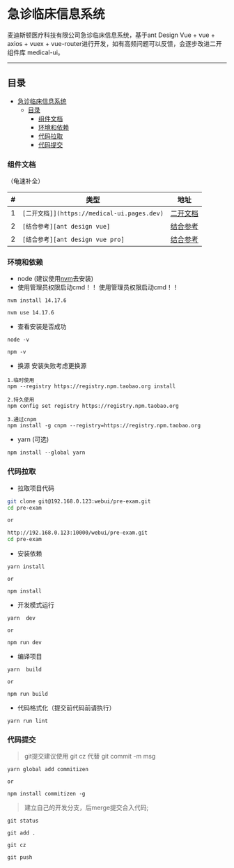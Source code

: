 # 急诊临床信息系统

麦迪斯顿医疗科技有限公司急诊临床信息系统，基于ant Design Vue + vue + axios + vuex + vue-router进行开发，如有高频问题可以反馈，会逐步改进二开组件库 medical-ui。

****

## 目录
- [急诊临床信息系统](#急诊临床信息系统)
  - [目录](#目录)
    - [组件文档](#组件文档)
    - [环境和依赖](#环境和依赖)
    - [代码拉取](#代码拉取)
    - [代码提交](#代码提交)

### 组件文档
（龟速补全）

|#|类型|地址|
|---|----|-----|
|1|`[二开文档]](https://medical-ui.pages.dev)`|[二开文档](http://192.168.0.128)|
|2|`[结合参考][ant design vue] `|[结合参考](https://www.antdv.com/docs/vue/introduce-cn) |
|2|`[结合参考][ant design vue pro] `|[结合参考](https://pro.antdv.com/) |

### 环境和依赖
- node (建议使用[nvm](https://github.com/coreybutler/nvm-windows/releases)去安装)
- 使用管理员权限启动cmd！！ 使用管理员权限启动cmd！！
```
nvm install 14.17.6

nvm use 14.17.6

```
- 查看安装是否成功
```
node -v

npm -v
```
- 换源
安装失败考虑更换源
```
1.临时使用
npm --registry https://registry.npm.taobao.org install

2.持久使用
npm config set registry https://registry.npm.taobao.org

3.通过cnpm
npm install -g cnpm --registry=https://registry.npm.taobao.org
```
- yarn (可选)
```
npm install --global yarn
```

### 代码拉取

- 拉取项目代码
```bash
git clone git@192.168.0.123:webui/pre-exam.git
cd pre-exam

or

http://192.168.0.123:10000/webui/pre-exam.git
cd pre-exam

```

- 安装依赖
```
yarn install

or

npm install
```

- 开发模式运行
```
yarn  dev

or

npm run dev
```

- 编译项目
```
yarn  build

or

npm run build
```

- 代码格式化（提交前代码前请执行）
```
yarn run lint
```

### 代码提交
> git提交建议使用 git cz 代替 git commit -m msg
```
yarn global add commitizen

or

npm install commitizen -g
```

> 建立自己的开发分支，后merge提交合入代码;

```
git status

git add .

git cz

git push

```
